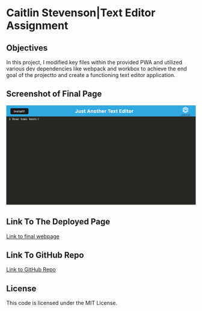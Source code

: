 # Caitlin Stevenson|Text Editor Assignment

## Objectives

In this project, I modified key files within the provided PWA and utilized various dev dependencies like webpack and workbox to achieve the end goal of the projectto and create a functioning text editor application.

## Screenshot of Final Page

![Screenshot of final webpage](./client/src/images/final_page.png)

## Link To The Deployed Page

[Link to final webpage](https://aqueous-retreat-42145.herokuapp.com/)

## Link To GitHub Repo

[Link to GitHub Repo](https://github.com/caitlinscodes/text_editor)

## License

This code is licensed under the MIT License.